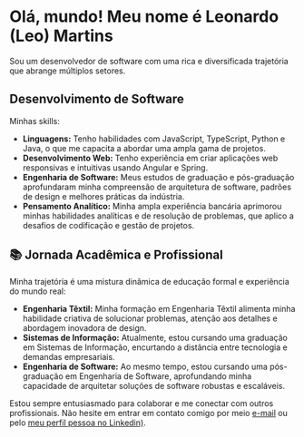 # Olá, mundo! Meu nome é Leonardo (Leo) Martins

Sou um desenvolvedor de software com uma rica e diversificada trajetória que abrange múltiplos setores.

## Desenvolvimento de Software

Minhas skills:

- **Linguagens:** Tenho habilidades com JavaScript, TypeScript, Python e Java, o que me capacita a abordar uma ampla gama de projetos.
- **Desenvolvimento Web:** Tenho experiência em criar aplicações web responsivas e intuitivas usando Angular e Spring.
- **Engenharia de Software:** Meus estudos de graduação e pós-graduação aprofundaram minha compreensão de arquitetura de software, padrões de design e melhores práticas da indústria.
- **Pensamento Analítico:** Minha ampla experiência bancária aprimorou minhas habilidades analíticas e de resolução de problemas, que aplico a desafios de codificação e gestão de projetos.

## 📚 Jornada Acadêmica e Profissional

Minha trajetória é uma mistura dinâmica de educação formal e experiência do mundo real:

- **Engenharia Têxtil:** Minha formação em Engenharia Têxtil alimenta minha habilidade criativa de solucionar problemas, atenção aos detalhes e abordagem inovadora de design.
- **Sistemas de Informação:** Atualmente, estou cursando uma graduação em Sistemas de Informação, encurtando a distância entre tecnologia e demandas empresariais.
- **Engenharia de Software:** Ao mesmo tempo, estou cursando uma pós-graduação em Engenharia de Software, aprofundando minha capacidade de arquitetar soluções de software robustas e escaláveis.

Estou sempre entusiasmado para colaborar e me conectar com outros profissionais. Não hesite em entrar em contato comigo por meio [e-mail](mailto:leonardo.f.martins@icloud.com) ou pelo [meu perfil pessoa no Linkedin)](https://www.linkedin.com/in/leonardofmartins/).




